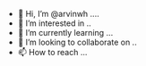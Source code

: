 - 👋 Hi, I’m @arvinwh ....
- 👀 I’m interested in ..
- 🌱 I’m currently learning ...
- 💞️ I’m looking to collaborate on ..
- 📫 How to reach ...
  

<!---
arvinwh/arvinwh is a ✨ special ✨ repository because its `README.md` (this file) appears on your GitHub profile.
You can click the Preview link to take a look at your changes.
--->
